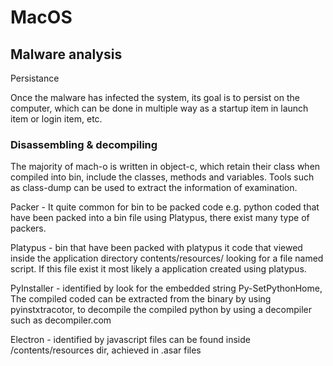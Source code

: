 # MacOS

## Malware analysis

Persistance

Once the malware has infected the system, its goal is to persist on the computer, which can be done in multiple way as a startup item in launch item or login item, etc.



### Disassembling & decompiling

The majority of mach-o is written in object-c, which retain their class when compiled into bin, include the classes, methods and variables. Tools such as class-dump can be used to extract the information of examination.

Packer - It quite common for bin to be packed code e.g. python coded that have been packed into a bin file using  Platypus, there exist many type of packers.

Platypus - bin that have been packed with platypus it code that viewed inside the application directory contents/resources/ looking for a file named script. If this file exist it most likely a application created using platypus.  

PyInstaller - identified by look for the embedded string Py-SetPythonHome,  The compiled coded can be extracted from the binary by using pyinstxtracotor, to decompile the compiled python by using a decompiler such as decompiler.com

Electron - identified by javascript files can be found inside /contents/resources dir, achieved in .asar files
